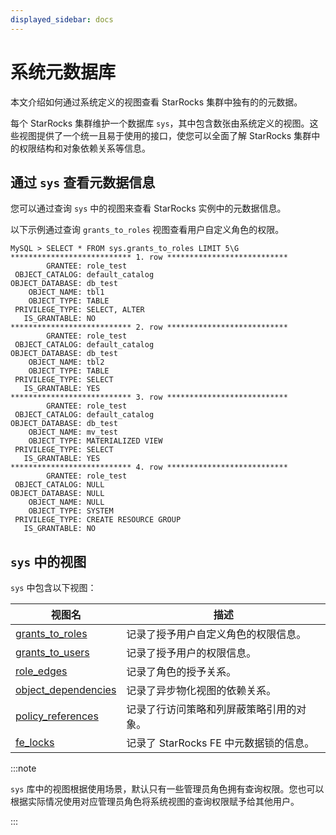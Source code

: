 ```yaml
---
displayed_sidebar: docs
---
```


# 系统元数据库

本文介绍如何通过系统定义的视图查看 StarRocks 集群中独有的的元数据。

每个 StarRocks 集群维护一个数据库 `sys`，其中包含数张由系统定义的视图。这些视图提供了一个统一且易于使用的接口，使您可以全面了解 StarRocks 集群中的权限结构和对象依赖关系等信息。

## 通过 `sys` 查看元数据信息

您可以通过查询 `sys` 中的视图来查看 StarRocks 实例中的元数据信息。

以下示例通过查询 `grants_to_roles` 视图查看用户自定义角色的权限。

```Plain
MySQL > SELECT * FROM sys.grants_to_roles LIMIT 5\G
*************************** 1. row ***************************
        GRANTEE: role_test
 OBJECT_CATALOG: default_catalog
OBJECT_DATABASE: db_test
    OBJECT_NAME: tbl1
    OBJECT_TYPE: TABLE
 PRIVILEGE_TYPE: SELECT, ALTER
   IS_GRANTABLE: NO
*************************** 2. row ***************************
        GRANTEE: role_test
 OBJECT_CATALOG: default_catalog
OBJECT_DATABASE: db_test
    OBJECT_NAME: tbl2
    OBJECT_TYPE: TABLE
 PRIVILEGE_TYPE: SELECT
   IS_GRANTABLE: YES
*************************** 3. row ***************************
        GRANTEE: role_test
 OBJECT_CATALOG: default_catalog
OBJECT_DATABASE: db_test
    OBJECT_NAME: mv_test
    OBJECT_TYPE: MATERIALIZED VIEW
 PRIVILEGE_TYPE: SELECT
   IS_GRANTABLE: YES
*************************** 4. row ***************************
        GRANTEE: role_test
 OBJECT_CATALOG: NULL
OBJECT_DATABASE: NULL
    OBJECT_NAME: NULL
    OBJECT_TYPE: SYSTEM
 PRIVILEGE_TYPE: CREATE RESOURCE GROUP
   IS_GRANTABLE: NO
```

## `sys` 中的视图

`sys` 中包含以下视图：

| **视图名**               | **描述**                                                       |
| ----------------------- | ------------------------------------------------------------- |
| [grants_to_roles](./grants_to_roles.md)     | 记录了授予用户自定义角色的权限信息。            |
| [grants_to_users](./grants_to_users.md)     | 记录了授予用户的权限信息。                     |
| [role_edges](./role_edges.md)          | 记录了角色的授予关系。                             |
| [object_dependencies](./object_dependencies.md) | 记录了异步物化视图的依赖关系。             |
| [policy_references](./policy_references.md)     | 记录了行访问策略和列屏蔽策略引用的对象。     |
| [fe_locks](./fe_locks.md)                       | 记录了 StarRocks FE 中元数据锁的信息。    |

:::note

`sys` 库中的视图根据使用场景，默认只有一些管理员角色拥有查询权限。您也可以根据实际情况使用对应管理员角色将系统视图的查询权限赋予给其他用户。

:::
